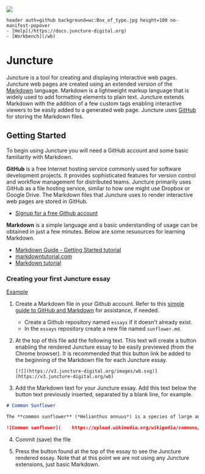 [![](https://v3.juncture-digital.org/images/wb.svg)](https://v3.juncture-digital.org/wb)

```
header auth=github background=wc:Box_of_type.jpg height=100 no-manifest-popover
- [Help](/https://docs.juncture-digital.org)
- [Workbench](/wb)
```

# Juncture

Juncture is a tool for creating and displaying interactive web pages.  Juncture web pages are created using an extended version of the [Markdown](Q1193600) language.  Markdown is a lightweight markup language that is widely used to add formatting elements to plain text.  Juncture extends Markdown with the addition of a few custom tags enabling interactive viewers to be easily added to a generated web page.  Juncture uses [GitHub](Q364) for storing the Markdown files.

## Getting Started

To begin using Juncture you will need a GitHub account and some basic familiarity with Markdown.

**GitHub** is a free Internet hosting service commonly used for software development projects. It provides sophisticated features for version control and workflow management for distributed teams. Juncture primarily uses GitHub as a file hosting service, similar to how one might use Dropbox or Google Drive. The Markdown files that Juncture uses to render interactive web pages are stored in GitHub.

- [Signup for a free Github account](https://github.com/signup)

**Markdown** is a simple language and a basic understanding of usage can be obtained in just a few minutes.  Below are some resuources for learning Markdown.

- [Markdown Guide - Getting Started tutorial](https://www.markdownguide.org/getting-started)
- [markdowntutorial.com](https://www.markdowntutorial.com)
- [Markdown tutorial](https://www.youtube.com/watch?v=6A5EpqqDOdk)

### Creating your first Juncture essay

[Example](/wb?source=juncture-digital/examples/main/sunflower/basic)

1. Create a Markdown file in your Github account.  Refer to this [simple guide to GitHub and Markdown](docs/github) for assistance, if needed.
	- Create a Github repository named `essays` if it doesn't already exist.
	- In the `essays` repository create a new file named `sunflower.md`.

2. At the top of this file add the following text.  This text will create a button enabling the rendered Juncture essay to be easily previewed (from the Chrome browser).  It is recommended that this button link be added to the beginning of the Markdown file for each Juncture essay.
	```
	[![](https://v3.juncture-digital.org/images/wb.svg)](https://v3.juncture-digital.org/wb)
	```
	
3. Add the Markdown text for your Juncture essay.  Add this text below the button text previously inserted, separated by a blank line, for example.
 
```markdown
# Common Sunflower

The **common sunflower** (*Helianthus annuus*) is a species of large annual forb of the daisy family Asteraceae. The [common sunflower](https://en.wikipedia.org/wiki/Common_sunflower) is harvested for its edible oily seeds which are used in the production of cooking oil.

![Common sunflower](	https://upload.wikimedia.org/wikipedia/commons/thumb/4/40/Sunflower_sky_backdrop.jpg/217px-Sunflower_sky_backdrop.jpg)
```
	
4. Commit (save) the file

5. Press the button found at the top of the essay to see the Juncture rendered essay.  Note that at this point we are not using any Juncture extensions, just basic Markdown. 
